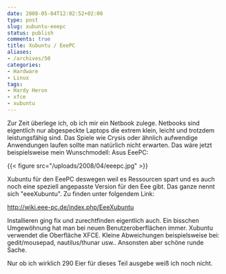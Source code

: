 ```yaml
---
date: 2008-05-04T12:02:52+02:00
type: post
slug: xubuntu-eeepc
status: publish
comments: true
title: Xubuntu / EeePC
aliases:
- /archives/50
categories:
- Hardware
- Linux
tags:
- Hardy Heron
- xfce
- xubuntu
---
```


Zur Zeit überlege ich, ob ich mir ein Netbook zulege. Netbooks sind eigentlich nur abgespeckte
Laptops die extrem klein, leicht und trotzdem leistungsfähig sind. Das Spiele wie
Crysis oder ähnlich aufwendige Anwendungen laufen sollte man natürlich nicht erwarten.
Das wäre jetzt beispielsweise mein Wunschmodell: Asus EeePC:

{{< figure src="/uploads/2008/04/eeepc.jpg" >}}

Xubuntu für den EeePC deswegen weil es Ressourcen spart und es auch noch eine speziell
angepasste Version für den Eee gibt. Das ganze nennt sich "eeeXubuntu". Zu finden unter folgendem Link:

http://wiki.eee-pc.de/index.php/EeeXubuntu

Installieren ging fix und zurechtfinden eigentlich auch. Ein bisschen Umgewöhnung
hat man bei neuen Benutzeroberflächen immer. Xubuntu verwendet die Oberfläche XFCE.
Kleine Abweichungen beispielsweise bei: gedit/mousepad, nautilus/thunar usw.. Ansonsten aber schöne runde Sache.

Nur ob ich wirklich 290 Eier für dieses Teil ausgebe weiß ich noch nicht.
